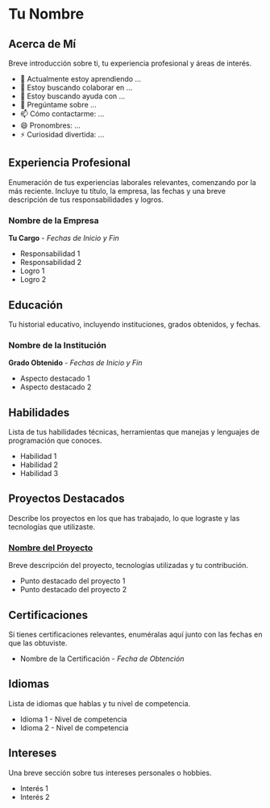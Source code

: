 # Tu Nombre

## Acerca de Mí
Breve introducción sobre ti, tu experiencia profesional y áreas de interés.

- 🌱 Actualmente estoy aprendiendo ...
- 👯 Estoy buscando colaborar en ...
- 🤔 Estoy buscando ayuda con ...
- 💬 Pregúntame sobre ...
- 📫 Cómo contactarme: ...
- 😄 Pronombres: ...
- ⚡ Curiosidad divertida: ...

## Experiencia Profesional
Enumeración de tus experiencias laborales relevantes, comenzando por la más reciente. Incluye tu título, la empresa, las fechas y una breve descripción de tus responsabilidades y logros.

### Nombre de la Empresa
**Tu Cargo** - *Fechas de Inicio y Fin*
- Responsabilidad 1
- Responsabilidad 2
- Logro 1
- Logro 2

## Educación
Tu historial educativo, incluyendo instituciones, grados obtenidos, y fechas.

### Nombre de la Institución
**Grado Obtenido** - *Fechas de Inicio y Fin*
- Aspecto destacado 1
- Aspecto destacado 2

## Habilidades
Lista de tus habilidades técnicas, herramientas que manejas y lenguajes de programación que conoces.

- Habilidad 1
- Habilidad 2
- Habilidad 3

## Proyectos Destacados
Describe los proyectos en los que has trabajado, lo que lograste y las tecnologías que utilizaste.

### [Nombre del Proyecto](enlace-del-proyecto)
Breve descripción del proyecto, tecnologías utilizadas y tu contribución.

- Punto destacado del proyecto 1
- Punto destacado del proyecto 2

## Certificaciones
Si tienes certificaciones relevantes, enuméralas aquí junto con las fechas en que las obtuviste.

- Nombre de la Certificación - *Fecha de Obtención*

## Idiomas
Lista de idiomas que hablas y tu nivel de competencia.

- Idioma 1 - Nivel de competencia
- Idioma 2 - Nivel de competencia

## Intereses
Una breve sección sobre tus intereses personales o hobbies.

- Interés 1
- Interés 2
